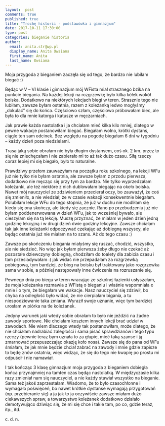 ```yaml
---
layout:  post
comments: true
published: true
title: "Trochę historii - podstawówka i gimnazjum"
date: 2017-10-11 17:30:00
type: post
categories:	bieganie historia
author:  
  email: anita.str@wp.pl
  display_name: Anita Owsiana
  first_name: Anita
  last_name: Owsiana
---
```

Moja przygoda z bieganiem zaczęła się od tego, że bardzo nie lubiłam biegać :)

Będąc w V – VI klasie i gimnazjum mój WFista miał strasznego bzika na punkcie biegania. Na każdej lekcji na rozgrzewkę było kilka kółek wokół boiska. Dodatkowo na niektórych lekcjach biegi w teren. Strasznie tego nie lubiłam, zawsze byłam ostatnia, razem z koleżanką ledwo mogłyśmy „dokulać” się do końca. Częściowo szłam, częściowo próbowałam biec, ale była to dla mnie katorga i katusze w męczarniach.
<!--break-->
Jak prawie każda nastolatka i ja chciałam mieć kilka kilo mniej, dlatego w pewne wakacje postanowiłam biegać. Biegałam wolno, krótki dystans, ciągle ten sam odcinek. Bez względu na pogodę biegałam 6 dni w tygodniu – każdy dzień poza niedzielami. 

Trasa jaką sobie obrałam nie była długim dystansem, coś ok. 2 km. przez to się nie zniechęcałam i nie zabierało mi to aż tak dużo czasu.
Siłą rzeczy coraz lepiej mi się biegało, było to naturalne. 

Prawdziwy przełom zauważyłam na początku roku szkolnego, na lekcji WFu już nie tylko nie byłam ostatnia, ale zawsze byłam z przodu pierwsza, dodatkowo nie męcząc się przy tym za bardzo. Nie tylko wyprzedzałam koleżanki, ale też niektóre z nich dublowałam biegając na około boiska. 
Nawet mój nauczyciel ze zdziwieniem przecierał oczy, bo zauważył, że coś się zmieniło, a nie wiedział, że w czasie wakacji konsekwentnie biegałam. Polubiłam lekcje WFu do tego stopnia, że już w duchu nie modliłam się kiedy się ona skończy, ale kiedy się zacznie.
Rano po przebudzeniu już nie byłam poddenerwowana w dzień WFu, jak to wcześniej bywało, ale cieszyłam się na tą lekcję.
Muszę przyznać, że miałam w jeden dzień jedną godzinę lekcyjną i w drugi dzień dwie godziny lekcyjne. Zawsze chciałam tak jak inne koleżanki odpoczywać czekając aż dobiegną wszyscy, ale będąc ostatnia już nie miałam na to szans. Aż do tego czasu :) 

Zawsze po skończeniu biegania miałyśmy się ruszać, chodzić, wszystko, ale nie siedzieć. No więc jak byłam pierwsza żeby długo nie czekać aż pozostałe dziewczyny dobiegną, chodziłam do toalety dla zabicia czasu i tam przesiadywałam :) jak widać nie przepadałam za rozgrzewką pobiegową, tym bardziej, że bieg na boisku był traktowany jako rozgrzewka sama w sobie, a później następowały inne ćwiczenia na rozruszanie się.

Pewnego dnia po biegu w teren wracając ze szkolnej łazienki usłyszałam, że moja koleżanka rozmawia z WFistą o bieganiu i właśnie wspomniała o mnie i o tym, że biegałam we wakacje. Nasz nauczyciel się zdziwił, bo chyba na odległość było widać, że nie cierpiałam bigania, a tu niespodziewanie taka zmiana. Wyraził swoje uznanie, więc tym bardziej urosłam w piórka na tle koleżanek.

Jedyny warunek jaki wtedy sobie obrałam to było nie jeździć na żadne zawody sportowe. Nie chciałam kosztem innych lekcji brać udział w zawodach. Nie wiem dlaczego wtedy tak postanowiłam, może dlatego, że nie chciałam nadrabiać zaległości i sama pisać sprawdzianów i tego typu rzeczy (pewnie teraz bym uznała to za głupie, mieć taką szanse i ją zmarnować przepuszczając okazję koło nosa). Zawsze się do pana od WFu śmiałam, że jak mnie będzie chciał zabrać na zawody i mnie gdzie zapisze to będę znów ostatnia, więc widząc, że się do tego nie kwapię po prostu mi odpuścił i nie namawiał.

I tak kończąc 3 klasę gimnazjum moja przygoda z bieganiem dobiegła końca przynajmniej na tamten czas będąc nastolatką. W międzyczasie kilka razy zmieniał nam się nauczyciel, a nie każdy stawiał wszystko na bieganie. Sama też jakoś zaprzestałam. Wiadomo, że to było czasochłonne i wymagało poświęceń, bo nawet krótkie dystanse wymagają przygotowań (np. przebieranie się) a ja jak to ja oczywiście zawsze miałam dużo ciekawszych spraw, a towarzystwo koleżanek dodatkowo działało demotywująco dziwiąc się, że mi się chce i takie tam, po co, gdzie teraz, itp., itd.

c. d. n.
